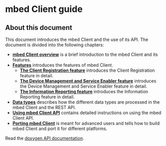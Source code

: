 # mbed Client guide

## About this document

This document introduces the mbed Client and the use of its API. The document is divided into the following chapters:

- [**mbed Client overview**](../legacy-products/mbed-client-overview.html) is a brief introduction to the mbed Client and its features.
- [**Features**](../legacy-products/features.html) introduces the features of mbed Client.
  - [**The Client Registration feature**](../legacy-products/features.html#the-client-registration-feature) introduces the Client Registration feature in detail.
  - [**The Device Management and Service Enabler feature**](../legacy-products/features.html#the-device-management-and-service-enabler-feature) introduces the Device Management and Service Enabler feature in detail.
  - [**The Information Reporting feature**](../legacy-products/features.html#the-information-reporting-feature) introduces the Information Reporting feature in detail.
- [**Data types**](../legacy-products/data-types.html) describes how the different data types are processed in the mbed Client and the REST API.
- [**Using mbed Client API**](../legacy-products/using-mbed-client-api.html) contains detailed instructions on using the mbed Client API.
- [**Porting mbed Client**](../legacy-products/mbed-client-structure-and-build-process.html) is meant for advanced users and tells how to build mbed Client and port it for different platforms.

Read the [doxygen API documentation](../mbed-client/index.html).


